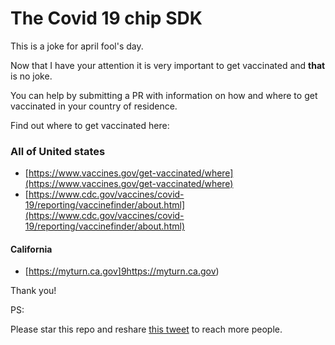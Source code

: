 # The Covid 19 chip SDK

This is a joke for april fool's day.

Now that I have your attention it is very important to get vaccinated and **that** is no joke.

You can help by submitting a PR with information on how and where to get vaccinated in your country of residence.

Find out where to get vaccinated here:

### All of United states

- [https://www.vaccines.gov/get-vaccinated/where](https://www.vaccines.gov/get-vaccinated/where)
- [https://www.cdc.gov/vaccines/covid-19/reporting/vaccinefinder/about.html](https://www.cdc.gov/vaccines/covid-19/reporting/vaccinefinder/about.html)

#### California
- [https://myturn.ca.gov]9https://myturn.ca.gov)



Thank you!


PS:

Please star this repo and reshare [this tweet](https://twitter.com/eatskolnikov/status/1377734330529746949) to reach more people.
